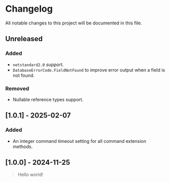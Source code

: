# Changelog

All notable changes to this project will be documented in this file.

## Unreleased

### Added

- `netstandard2.0` support.
- `DatabaseErrorCode.FieldNotFound` to improve error output when a field is not found.

### Removed

- Nullable reference types support.

## [1.0.1] - 2025-02-07

### Added

- An integer command timeout setting for all command extension methods.

## [1.0.0] - 2024-11-25

> Hello world!

